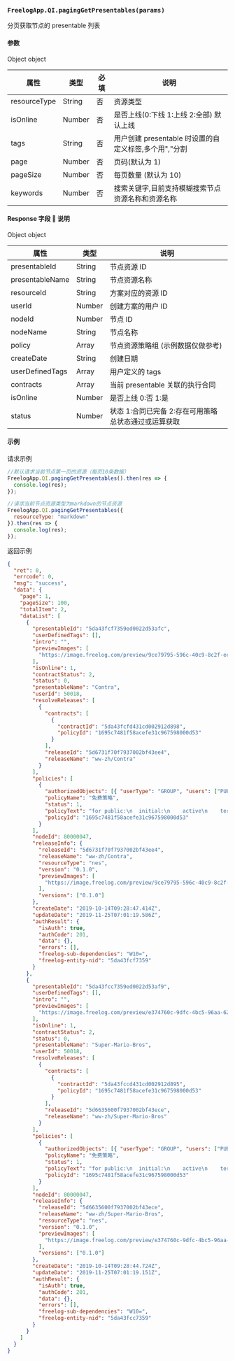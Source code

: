 ### `FreelogApp.QI.pagingGetPresentables(params)`

分页获取节点的 presentable 列表

#### 参数

Object object

| 属性         | 类型   | 必填 | 说明                                                  |
| ------------ | ------ | ---- | ----------------------------------------------------- |
| resourceType | String | 否   | 资源类型                                              |
| isOnline     | Number | 否   | 是否上线(0:下线 1:上线 2:全部) 默认上线               |
| tags         | String | 否   | 用户创建 presentable 时设置的自定义标签,多个用","分割 |
| page         | Number | 否   | 页码(默认为 1)                                        |
| pageSize     | Number | 否   | 每页数量 (默认为 10)                                  |
| keywords     | Number | 否   | 搜索关键字,目前支持模糊搜索节点资源名称和资源名称     |

#### Response 字段  说明

Object object

| 属性            | 类型   | 说明                                                  |
| --------------- | ------ | ----------------------------------------------------- |
| presentableId   | String | 节点资源 ID                                           |
| presentableName | String | 节点资源名称                                          |
| resourceId      | String | 方案对应的资源 ID                                     |
| userId          | Number | 创建方案的用户 ID                                     |
| nodeId          | Number | 节点 ID                                               |
| nodeName        | String | 节点名称                                              |
| policy          | Array  | 节点资源策略组 (示例数据仅做参考)                     |
| createDate      | String | 创建日期                                              |
| userDefinedTags | Array  | 用户定义的 tags                                       |
| contracts       | Array  | 当前 presentable 关联的执行合同                       |
| isOnline        | Number | 是否上线 0:否 1:是                                    |
| status          | Number | 状态 1:合同已完备 2:存在可用策略 总状态通过或运算获取 |

#### 示例

请求示例

```javascript
//默认请求当前节点第一页的资源（每页10条数据）
FreelogApp.QI.pagingGetPresentables().then(res => {
  console.log(res);
});

//请求当前节点资源类型为markdown的节点资源
FreelogApp.QI.pagingGetPresentables({
  resourceType: "markdown"
}).then(res => {
  console.log(res);
});
```

返回示例

```json
{
  "ret": 0,
  "errcode": 0,
  "msg": "success",
  "data": {
    "page": 1,
    "pageSize": 100,
    "totalItem": 2,
    "dataList": [
      {
        "presentableId": "5da43fcf7359ed0022d53afc",
        "userDefinedTags": [],
        "intro": "",
        "previewImages": [
          "https://image.freelog.com/preview/9ce79795-596c-40c9-8c2f-ec06a0ce61b6.jpg"
        ],
        "isOnline": 1,
        "contractStatus": 2,
        "status": 0,
        "presentableName": "Contra",
        "userId": 50018,
        "resolveReleases": [
          {
            "contracts": [
              {
                "contractId": "5da43fcfd431cd002912d898",
                "policyId": "1695c7481f58acefe31c967598000d53"
              }
            ],
            "releaseId": "5d6731f70f7937002bf43ee4",
            "releaseName": "ww-zh/Contra"
          }
        ],
        "policies": [
          {
            "authorizedObjects": [{ "userType": "GROUP", "users": ["PUBLIC"] }],
            "policyName": "免费策略",
            "status": 1,
            "policyText": "for public:\n  initial:\n    active\n    terminate",
            "policyId": "1695c7481f58acefe31c967598000d53"
          }
        ],
        "nodeId": 80000047,
        "releaseInfo": {
          "releaseId": "5d6731f70f7937002bf43ee4",
          "releaseName": "ww-zh/Contra",
          "resourceType": "nes",
          "version": "0.1.0",
          "previewImages": [
            "https://image.freelog.com/preview/9ce79795-596c-40c9-8c2f-ec06a0ce61b6.jpg"
          ],
          "versions": ["0.1.0"]
        },
        "createDate": "2019-10-14T09:28:47.414Z",
        "updateDate": "2019-11-25T07:01:19.586Z",
        "authResult": {
          "isAuth": true,
          "authCode": 201,
          "data": {},
          "errors": [],
          "freelog-sub-dependencies": "W10=",
          "freelog-entity-nid": "5da43fcf7359"
        }
      },
      {
        "presentableId": "5da43fcc7359ed0022d53af9",
        "userDefinedTags": [],
        "intro": "",
        "previewImages": [
          "https://image.freelog.com/preview/e374760c-9dfc-4bc5-96aa-62a33eec9703.jpg"
        ],
        "isOnline": 1,
        "contractStatus": 2,
        "status": 0,
        "presentableName": "Super-Mario-Bros",
        "userId": 50018,
        "resolveReleases": [
          {
            "contracts": [
              {
                "contractId": "5da43fccd431cd002912d895",
                "policyId": "1695c7481f58acefe31c967598000d53"
              }
            ],
            "releaseId": "5d6635600f7937002bf43ece",
            "releaseName": "ww-zh/Super-Mario-Bros"
          }
        ],
        "policies": [
          {
            "authorizedObjects": [{ "userType": "GROUP", "users": ["PUBLIC"] }],
            "policyName": "免费策略",
            "status": 1,
            "policyText": "for public:\n  initial:\n    active\n    terminate",
            "policyId": "1695c7481f58acefe31c967598000d53"
          }
        ],
        "nodeId": 80000047,
        "releaseInfo": {
          "releaseId": "5d6635600f7937002bf43ece",
          "releaseName": "ww-zh/Super-Mario-Bros",
          "resourceType": "nes",
          "version": "0.1.0",
          "previewImages": [
            "https://image.freelog.com/preview/e374760c-9dfc-4bc5-96aa-62a33eec9703.jpg"
          ],
          "versions": ["0.1.0"]
        },
        "createDate": "2019-10-14T09:28:44.724Z",
        "updateDate": "2019-11-25T07:01:19.151Z",
        "authResult": {
          "isAuth": true,
          "authCode": 201,
          "data": {},
          "errors": [],
          "freelog-sub-dependencies": "W10=",
          "freelog-entity-nid": "5da43fcc7359"
        }
      }
    ]
  }
}
```
